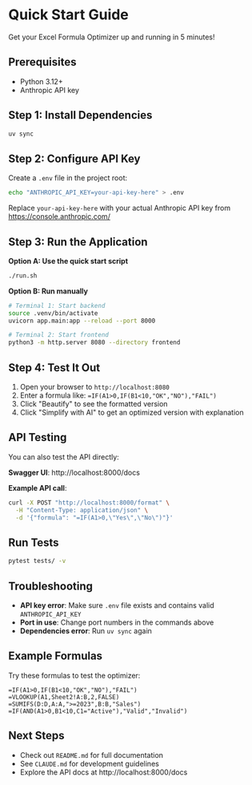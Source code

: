 # Quick Start Guide

Get your Excel Formula Optimizer up and running in 5 minutes!

## Prerequisites

- Python 3.12+
- Anthropic API key

## Step 1: Install Dependencies

```bash
uv sync
```

## Step 2: Configure API Key

Create a `.env` file in the project root:

```bash
echo "ANTHROPIC_API_KEY=your-api-key-here" > .env
```

Replace `your-api-key-here` with your actual Anthropic API key from https://console.anthropic.com/

## Step 3: Run the Application

**Option A: Use the quick start script**

```bash
./run.sh
```

**Option B: Run manually**

```bash
# Terminal 1: Start backend
source .venv/bin/activate
uvicorn app.main:app --reload --port 8000

# Terminal 2: Start frontend
python3 -m http.server 8080 --directory frontend
```

## Step 4: Test It Out

1. Open your browser to `http://localhost:8080`
2. Enter a formula like: `=IF(A1>0,IF(B1<10,"OK","NO"),"FAIL")`
3. Click "Beautify" to see the formatted version
4. Click "Simplify with AI" to get an optimized version with explanation

## API Testing

You can also test the API directly:

**Swagger UI**: http://localhost:8000/docs

**Example API call**:

```bash
curl -X POST "http://localhost:8000/format" \
  -H "Content-Type: application/json" \
  -d '{"formula": "=IF(A1>0,\"Yes\",\"No\")"}'
```

## Run Tests

```bash
pytest tests/ -v
```

## Troubleshooting

- **API key error**: Make sure `.env` file exists and contains valid `ANTHROPIC_API_KEY`
- **Port in use**: Change port numbers in the commands above
- **Dependencies error**: Run `uv sync` again

## Example Formulas

Try these formulas to test the optimizer:

```
=IF(A1>0,IF(B1<10,"OK","NO"),"FAIL")
=VLOOKUP(A1,Sheet2!A:B,2,FALSE)
=SUMIFS(D:D,A:A,">=2023",B:B,"Sales")
=IF(AND(A1>0,B1<10,C1="Active"),"Valid","Invalid")
```

## Next Steps

- Check out `README.md` for full documentation
- See `CLAUDE.md` for development guidelines
- Explore the API docs at http://localhost:8000/docs
